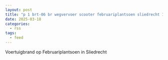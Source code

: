 ```yaml
---
layout: post
title: "p 1 brt-06 br wegvervoer scooter februariplantsoen sliedrecht 187032"
date: 2025-03-18
categories: 
  - rss
tags: 
  - feed
---
```


Voertuigbrand op Februariplantsoen in Sliedrecht
